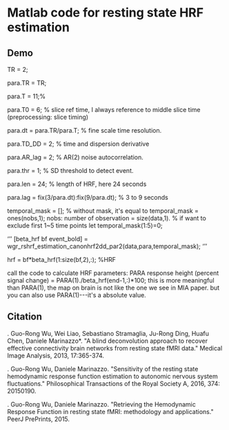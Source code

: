 Matlab code for resting state HRF estimation
========

Demo
----

TR = 2;

para.TR = TR;

para.T = 11;%

para.T0 = 6; % slice ref time, I always reference to middle slice time (preprocessing: slice timing)

para.dt     = para.TR/para.T; % fine scale time resolution.

para.TD_DD = 2; % time and dispersion derivative

para.AR_lag = 2; % AR(2) noise autocorrelation.

para.thr = 1; % SD threshold to detect event.

para.len = 24; % length of HRF, here 24 seconds

para.lag  = fix(3/para.dt):fix(9/para.dt); % 3 to 9 seconds

temporal_mask = []; % without mask, it's equal to temporal_mask = ones(nobs,1); nobs: number of observation = size(data,1).
% if want to exclude first 1~5 time points let temporal_mask(1:5)=0;

‘’’
[beta_hrf bf event_bold] = wgr_rshrf_estimation_canonhrf2dd_par2(data,para,temporal_mask);
‘’’

hrf = bf*beta_hrf(1:size(bf,2),:); %HRF

call the code to calculate HRF parameters: PARA
response height (percent signal change) = PARA(1)./beta_hrf(end-1,:)*100; 
this is more meaningful than PARA(1), the map on brain is not like the one we see in MIA paper.
but you can also use PARA(1)---it's a absolute value. 



**Citation**
--------
. Guo-Rong Wu, Wei Liao, Sebastiano Stramaglia, Ju-Rong Ding, Huafu Chen, Daniele Marinazzo*. "A blind deconvolution approach to recover effective connectivity brain networks from resting state fMRI data." Medical Image Analysis, 2013, 17:365-374.

. Guo-Rong Wu, Daniele Marinazzo. "Sensitivity of the resting state hemodynamic response function estimation to autonomic nervous system fluctuations." Philosophical Transactions of the Royal Society A, 2016, 374: 20150190.

. Guo-Rong Wu, Daniele Marinazzo. "Retrieving the Hemodynamic Response Function in resting state fMRI: methodology and applications." PeerJ PrePrints, 2015.
